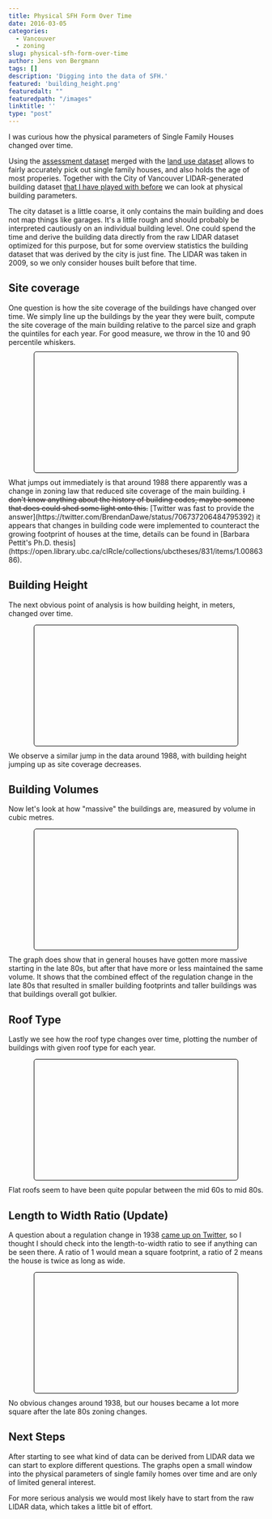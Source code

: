 ```yaml
---
title: Physical SFH Form Over Time
date: 2016-03-05
categories:
  - Vancouver
  - zoning
slug: physical-sfh-form-over-time
author: Jens von Bergmann
tags: []
description: 'Digging into the data of SFH.'
featured: 'building_height.png'
featuredalt: ""
featuredpath: "/images"
linktitle: ''
type: "post"
---
```

I was curious how the physical parameters of Single Family Houses changed over time.

Using the [assessment dataset](https://mountainmath.ca/map/assessment) merged with the [land use dataset](https://mountainmath.ca/land_use/map)
allows to fairly accurately pick out single family houses, and also holds the age of most properies. Together with
the City of Vancouver LIDAR-generated building dataset [that I have played with before](https://mountainmath.ca/vancouver_lidar/map)
we can look at physical building parameters.

<!-- more -->
The city dataset is a little coarse, it only contains the main building and does not map things like garages. It's a little
rough and should probably be interpreted cautiously on an individual building level. One could spend the time and derive the
building data directly from the raw LIDAR dataset optimized for this purpose, but for some overview statistics the building
dataset that was derived by the city is just fine. The LIDAR was taken in 2009, so we only consider houses built before that time.


## Site coverage
<link rel="stylesheet" href="/css/custom.css">
One question is how the site coverage of the buildings have changed over time. We simply line up the buildings by the year
they were built, compute the site coverage of the main building relative to the parcel size and graph the quintiles for
each year. For good measure, we throw in the 10 and 90 percentile whiskers.
<div style="margin:10px 50px;padding:5px;border: 1px solid black;border-radius:5px;" class="whiskers">
<div id="sfh_coverage" style="height:200px;max-width:640px;" data-url="/data/sfh_coverage.json"></div>
<div class="legend no-margin" style="padding-bottom:2em;">
</div>
</div>
What jumps out immediately is that around 1988 there apparently was a change in zoning law that reduced site coverage
of the main building. <strike>I don't know anything about the history of building codes, maybe someone that does could shed some
light onto this.</strike> [Twitter was fast to provide the answer](https://twitter.com/BrendanDawe/status/706737206484795392)
it appears that changes in building code were implemented to counteract the growing footprint of houses at the time, details
can be found in [Barbara Pettit's Ph.D. thesis](https://open.library.ubc.ca/cIRcle/collections/ubctheses/831/items/1.0086386).

## Building Height
The next obvious point of analysis is how building height, in meters, changed over time.
<div style="margin:10px 50px;padding:5px;border: 1px solid black;border-radius:5px;" class="whiskers">
<div id="sfh_height" style="height:200px;max-width:640px;" data-url="/data/sfh_height.json"></div>
<div class="legend no-margin" style="padding-bottom:2em;">
</div>
</div>
We observe a similar jump in the data around 1988, with building height jumping up as site coverage decreases.

## Building Volumes
Now let's look at how "massive" the buildings are, measured by volume in cubic metres.
<div style="margin:10px 50px;padding:5px;border: 1px solid black;border-radius:5px;" class="whiskers">
<div id="sfh_volume" style="height:200px;max-width:640px;" data-url="/data/sfh_volume.json"></div>
<div class="legend no-margin" style="padding-bottom:2em;">
</div>
</div>
The graph does show that in general houses have gotten more massive starting in the late 80s, but after that have more or less
maintained the same volume. It shows that the combined effect of the regulation change in the late 80s that resulted in
smaller building footprints and taller buildings was that buildings overall got bulkier.

## Roof Type
Lastly we see how the roof type changes over time, plotting the number of buildings with given roof type for each year.
<div style="margin:10px 50px;padding:5px;border: 1px solid black;border-radius:5px;" class="whiskers">
<div id="sfh_roof" style="height:200px;max-width:640px;" data-url="/data/sfh_roof.json"></div>
<div class="legend no-margin" style="padding-bottom:2em;">
</div>
</div>
Flat roofs seem to have been quite popular between the mid 60s to mid 80s.

## Length to Width Ratio (Update)
A question about a regulation change in 1938 [came up on Twitter](https://twitter.com/GRIDSVancouver/status/706879555550613504),
so I thought I should check into the length-to-width ratio to see if anything can be seen there. A ratio of 1
would mean a square footprint, a ratio of 2 means the house is twice as long as wide.
<div style="margin:10px 50px;padding:5px;border: 1px solid black;border-radius:5px;" class="whiskers">
<div id="sfh_square" style="height:200px;max-width:640px;" data-url="/data/sfh_square.json"></div>
<div class="legend no-margin" style="padding-bottom:2em;">
</div>
</div>
No obvious changes around 1938, but our houses became a lot more square after the late 80s zoning changes.

## Next Steps
After starting to see what kind of data can be derived from LIDAR data we can start to explore different questions. The
graphs open a small window into the physical parameters of single family homes over time and are only of limited general
interest.

For
more serious analysis we would most likely have to start from the raw LIDAR data, which takes a little bit of effort.

<script src="//d3js.org/d3.v3.min.js" charset="utf-8"></script>
<script src="/lib/jquery.min.js" charset="utf-8"></script>
<script src="/js/box.js"></script>
<script>

function stacked_bar_graph(div,shiftAxis,domainFormatter,rangeFormatter,domainLabelFormatter){
    if (!domainFormatter) domainFormatter=d3.format("d")
    if (!rangeFormatter)
     rangeFormatter = function (y) {
        return y;
     };
     if (!domainLabelFormatter) domainLabelFormatter=domainFormatter;

var margin = {top: 20, right: 20, bottom: 40, left: 70},
    width = parseInt(div.style("width")) - margin.left - margin.right,
    height = parseInt(div.style("height")) - margin.top - margin.bottom;

var x = d3.scale.ordinal()
    .rangeRoundBands([0, width], .1);

var y = d3.scale.linear()
    .range([height, 0]);


var xAxis = d3.svg.axis()
    .scale(x)
    .tickFormat(domainFormatter)
    .orient("bottom");


var yAxis = d3.svg.axis()
    .scale(y)
    .orient("left")
    .tickFormat(rangeFormatter)
    .ticks(5, rangeFormatter);

var svg = div.append("svg")
    .attr("width", width + margin.left + margin.right)
    .attr("height", height + margin.top + margin.bottom)
  .append("g")
    .attr("transform", "translate(" + margin.left + "," + margin.top + ")");

var data_url=div[0][0].dataset.url;
var legend=d3.select(div.node().parentNode).select('.legend');


d3.json(data_url, function(error, json) {
  if (error) throw error;
  var graphData=json[0];
  var data=graphData.data;
  var color = d3.scale.ordinal().domain(graphData.colors.map(function(d,i){return i}))
  .range(graphData.colors);
  var domain=data.map(function(d){return d.date;});
  x.domain(domain);

  function graphValueId(i){
      return graphData.class + '_' + i + '_value'
  }

  graphData.labels.forEach(function(text,i){
    var color=graphData.colors[i];
    var html='<i style="background:' + color + '"></i> ' + text + ' <span style="float:right;margin-right:10px;" id="' + graphValueId(i) + '"></span>'
    legend.append('p').html(html);
  });
  
  data.forEach(function(d) {
      var y0 = 0;
      d.values = color.domain().map(function(i) { return {date: d.date, y0: y0, y1: y0 += +d.count[i]}; });
      d.total = d.values[d.values.length - 1].y1;
  });
  y.domain([0, d3.max(data, function(d) { return d.total; })]);

  var domainTickValues=[];
  var skip=Math.round(40/x.rangeBand());
  if (skip<=0) skip=1;
  for (var i=0;i<x.domain().length;i++) {
    if (i % skip==0) domainTickValues.push(x.domain()[i]);
  }
  if (x.domain().length % 5 !=0) domainTickValues.push(x.domain()[x.domain().length-1]);
  xAxis.tickValues(domainTickValues);

  var xShift=shiftAxis ?  x.rangeBand()/2.0 * 1.1 : 0;
  
  svg.append("g")
      .attr("class", "x axis")
      .attr("transform", "translate(" + xShift + "," + height + ")")
      .call(xAxis);

  svg.append("g")
      .attr("class", "y axis")
      .call(yAxis);
//    .append("text")
//      .attr("transform", "rotate(-90)")
//      .attr("y", 6)
//      .attr("dy", ".71em")
//      .style("text-anchor", "end")
//      .text("Probability");

    function updateTooltip(d,i){
       color.domain().forEach(function(j){
             var value=d && i==j ? (domainLabelFormatter(d.date) + ': ' +rangeFormatter(d.y1-d.y0)) : '';
             d3.select('#'+graphValueId(j)).text( value);
       });
    }

  var year=svg.selectAll(".year")
    .data(data)
        .enter().append("g")
          .attr("class", "g");
  year.selectAll(".color-bar")
      .data(function(d) { return d.values; })
    .enter().append("rect")
      .attr("class", graphData.class + " color-bar")
      .attr("fill", graphData.color)
      .attr("x", function(d) { return x(d.date); })
      .attr("width", x.rangeBand())
      .attr("y", function(d) { return y(d.y1); })
      .attr("height", function(d) { return Math.max(0, y(d.y0) - y(d.y1)); })
      .attr("fill",function(d,i) {return color(i);})
      .on('mouseover',updateTooltip)
      .on('click',updateTooltip)
      .on('touch',updateTooltip) 
      .on('mouseout',function(){updateTooltip(null,i)});

      
});

}

var yearFormatter=d3.format();
stacked_bar_graph(d3.select("#sfh_roof"),true,yearFormatter,null,yearFormatter);
</script>
